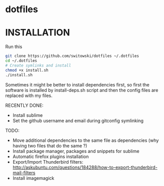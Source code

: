 dotfiles
========

# INSTALLATION

Run this
```sh
git clone https://github.com/switowski/dotfiles ~/.dotfiles
cd ~/.dotfiles
# Create symlinks and install
chmod +x install.sh
./install.sh
```

Sometimes it might be better to install dependencies first,
so first the software is installed by install-deps.sh script
and then the config files are replaced with my files.

RECENTLY DONE:
* Install sublime
* Set the github username and email during gitconfig symlinking

TODO:
* Move additional dependencies to the same file as dependencies (why having two files that do the same ?)
* Install package manager, packages and snippets for sublime
* Automatic firefox plugins installation
* Export/Import Thunderbird filters: http://askubuntu.com/questions/184288/how-to-export-thunderbird-mail-filters
* Install imagemagick